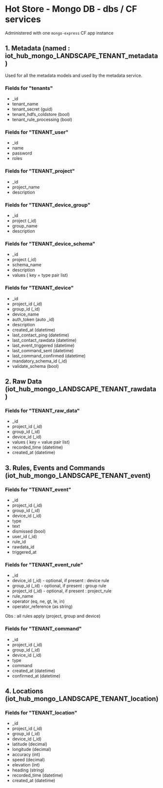 
# Hot Store - Mongo DB - dbs / CF services

Administered with one `mongo-express` CF app instance

## 1.  Metadata (named : iot_hub_mongo_LANDSCAPE_TENANT_metadata)

Used for all the metadata models and used by the metadata service.

### Fields for "tenants"

- _id
- tenant_name
- tenant_secret (guid)
- tenant_hdfs_coldstore (bool)
- tenant_rule_processing (bool)

### Fields for "TENANT_user"

- _id
- name
- password
- roles

### Fields for "TENANT_project"

- _id
- project_name
- description

### Fields for "TENANT_device_group"

- _id
- project (_id)
- group_name
- description

### Fields for "TENANT_device_schema"

- _id
- project (_id)
- schema_name
- description
- values ( key = type pair list)

### Fields for "TENANT_device"

- _id
- project_id (_id)
- group_id (_id)
- device_name
- auth_token (auto _id) 
- description
- created_at (datetime)
- last_contact_ping (datetime)
- last_contact_rawdata (datetime)
- last_event_triggered (datetime)
- last_command_sent (datetime)
- last_command_confirmed (datetime)
- mandatory_schema_id (_id)
- validate_schema (bool)

## 2.  Raw Data (iot_hub_mongo_LANDSCAPE_TENANT_rawdata)

### Fields for "TENANT_raw_data"

- _id
- project_id (_id)
- group_id (_id)
- device_id (_id)
- values ( key = value pair list)
- recorded_time (datetime)
- created_at (datetime)

## 3.  Rules, Events and Commands (iot_hub_mongo_LANDSCAPE_TENANT_event)

### Fields for "TENANT_event"

- _id
- project_id (_id)
- group_id (_id)
- device_id (_id)
- type
- text
- dismissed (bool)
- user_id (_id)
- rule_id
- rawdata_id
- triggered_at

### Fields for "TENANT_event_rule"

- _id
- device_id (_id) - optional, if present : device rule
- group_id (_id) - optional, if present : group rule
- project_id (_id) - optional, if present : project_rule
- rule_name
- operator (eq, ne, gt, le, in)
- operator_reference (as string)

Obs : all rules apply (project, group and device)

### Fields for "TENANT_command"

- _id
- project_id (_id)
- group_id (_id)
- device_id (_id)
- type
- command
- created_at (datetime)
- confirmed_at (datetime)

## 4.  Locations (iot_hub_mongo_LANDSCAPE_TENANT_location)

### Fields for "TENANT_location"

- _id
- project_id (_id)
- group_id (_id)
- device_id (_id)
- latitude (decimal)
- longitude (decimal)
- accuracy (int)
- speed (decimal)
- elevation (int)
- heading (string)
- recorded_time (datetime)
- created_at (datetime)
